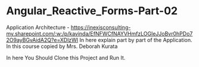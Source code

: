 # Angular_Reactive_Forms-Part-02


Application Architecture - https://inexisconsulting-my.sharepoint.com/:w:/p/kavinda/EfNFWCfNAYVHmfzLOGleJJoBvr0hPDo72O9ayBGvAidA2Q?e=XDlzWI
In here explain part by part of the Application. In  this course copied by Mrs. Deborah Kurata

In here You Should Clone this Project and Run It.

